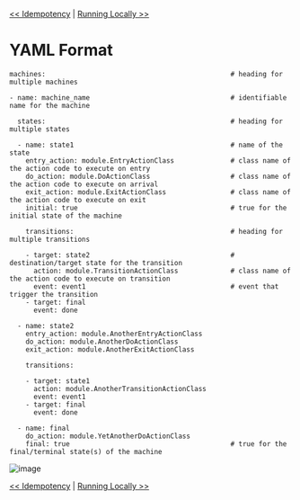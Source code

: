 <!--
Copyright 2016 Workiva Inc.

Licensed under the Apache License, Version 2.0 (the "License");
you may not use this file except in compliance with the License.
You may obtain a copy of the License at

    http://www.apache.org/licenses/LICENSE-2.0

Unless required by applicable law or agreed to in writing, software
distributed under the License is distributed on an "AS IS" BASIS,
WITHOUT WARRANTIES OR CONDITIONS OF ANY KIND, either express or implied.
See the License for the specific language governing permissions and
limitations under the License.
-->

[<< Idempotency](IDEMPOTENCY.md) | [Running Locally >>](LOCAL.md)

# YAML Format

    machines:                                              # heading for multiple machines
    
    - name: machine_name                                   # identifiable name for the machine
    
      states:                                              # heading for multiple states
    
      - name: state1                                       # name of the state
        entry_action: module.EntryActionClass              # class name of the action code to execute on entry
        do_action: module.DoActionClass                    # class name of the action code to execute on arrival
        exit_action: module.ExitActionClass                # class name of the action code to execute on exit
        initial: true                                      # true for the initial state of the machine
        
        transitions:                                       # heading for multiple transitions
        
        - target: state2                                   # destination/target state for the transition
          action: module.TransitionActionClass             # class name of the action code to execute on transition
          event: event1                                    # event that trigger the transition
        - target: final
          event: done
    
      - name: state2
        entry_action: module.AnotherEntryActionClass
        do_action: module.AnotherDoActionClass
        exit_action: module.AnotherExitActionClass
        
        transitions:
        
        - target: state1
          action: module.AnotherTransitionActionClass
          event: event1
        - target: final
          event: done
    
      - name: final
        do_action: module.YetAnotherDoActionClass
        final: true                                        # true for the final/terminal state(s) of the machine                        


![image](https://chart.googleapis.com/chart?cht=gv&chl=digraph+G+%7B%0Alabel%3D%22machine_name%22%0Alabelloc%3D%22t%22%0A%22__start__%22+%5Blabel%3D%22start%22%2Cshape%3Dcircle%2Cstyle%3Dfilled%2Cfillcolor%3Dblack%2Cfontcolor%3Dwhite%2Cfontsize%3D9%5D%3B%0A%22state1%22+%5Bshape%3DMrecord%2Clabel%3D%22%7Bstate1%7Centry%2F+module.EntryActionClass%5Cldo%2F+module.DoActionClass%5Clexit%2F+module.ExitActionClass%7D%22%5D%3B%0A%22__start__%22+-%3E+%22state1%22+%5Blabel%3D%22%22%5D%0A%22state1%22+-%3E+%22state2%22+%5Blabel%3D%22event1%2F+module.TransitionActionClass%22%5D%3B%0A%22state1%22+-%3E+%22final%22+%5Blabel%3D%22done%22%5D%3B%0A%22state2%22+%5Bshape%3DMrecord%2Clabel%3D%22%7Bstate2%7Centry%2F+module.AnotherEntryActionClass%5Cldo%2F+module.AnotherDoActionClass%5Clexit%2F+module.AnotherExitActionClass%7D%22%5D%3B%0A%22state2%22+-%3E+%22state1%22+%5Blabel%3D%22event1%2F+module.AnotherTransitionActionClass%22%5D%3B%0A%22state2%22+-%3E+%22final%22+%5Blabel%3D%22done%22%5D%3B%0A%22final%22+%5Bshape%3DMrecord%2Clabel%3D%22%7Bfinal%7Cdo%2F+module.YetAnotherDoActionClass%7D%22%5D%3B%0A%22final%22+-%3E+%22__end__%22+%5Blabel%3D%22%22%5D%0A%22__end__%22+%5Blabel%3D%22end%22%2Cshape%3Ddoublecircle%2Cstyle%3Dfilled%2Cfillcolor%3Dblack%2Cfontcolor%3Dwhite%2Cfontsize%3D9%5D%3B%0A%7D)

[<< Idempotency](IDEMPOTENCY.md) | [Running Locally >>](LOCAL.md)
